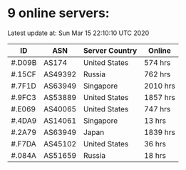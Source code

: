 # 9 online servers:

Latest update at: Sun Mar 15 22:10:10 UTC 2020

| ID | ASN | Server Country | Online |
| -- | --- | -------------- | ------ |
| #.D09B | AS174 | United States | 574 hrs |
| #.15CF | AS49392 | Russia | 762 hrs |
| #.7F1D | AS63949 | Singapore | 2010 hrs |
| #.9FC3 | AS53889 | United States | 1857 hrs |
| #.E069 | AS40065 | United States | 747 hrs |
| #.4DA9 | AS14061 | Singapore | 13 hrs |
| #.2A79 | AS63949 | Japan | 1839 hrs |
| #.F7DA | AS45102 | United States | 36 hrs |
| #.084A | AS51659 | Russia | 18 hrs |

